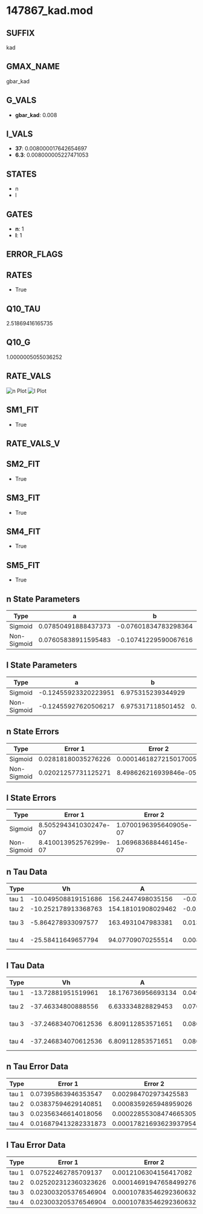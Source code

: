 # 147867_kad.mod

## SUFFIX

kad

## GMAX_NAME

gbar_kad

## G_VALS

- **gbar_kad**: 0.008

## I_VALS

- **37**: 0.008000017642654697
- **6.3**: 0.008000005227471053

## STATES

- n
- l

## GATES

- **n**: 1
- **l**: 1

## ERROR_FLAGS


## RATES

- True

## Q10_TAU

2.51869416165735

## Q10_G

1.0000005055036252

## RATE_VALS

![n Plot](/Users/pbozelos/Dropbox/icg-Chai-Panos/supermodels/output_markdown_files/K/147867_kad.mod/images/n.png)
![l Plot](/Users/pbozelos/Dropbox/icg-Chai-Panos/supermodels/output_markdown_files/K/147867_kad.mod/images/l.png)

## SM1_FIT

- True

## RATE_VALS_V

## SM2_FIT

- True

## SM3_FIT

- True

## SM4_FIT

- True

## SM5_FIT

- True

## n State Parameters

| Type | a | b | c | d |
| --- | --- | --- | --- | --- |
| Sigmoid | 0.07850491888437373 | -0.07601834783298364 |
| Non-Sigmoid | 0.07605838911595483 | -0.10741229590067616 | 1.0090425199290591 | -0.011706797052813172 |

## l State Parameters

| Type | a | b | c | d |
| --- | --- | --- | --- | --- |
| Sigmoid | -0.12455923320223951 | 6.975315239344929 |
| Non-Sigmoid | -0.12455927620506217 | 6.975317118501452 | 0.9999998027328187 | 4.644382910168706e-09 |

## n State Errors

| Type | Error 1 | Error 2 | Error 3 |
| --- | --- | --- | --- |
| Sigmoid | 0.02818180035276226 | 0.00014618272150170058 | 0.021898272088666133 |
| Non-Sigmoid | 0.02021257731125271 | 8.498626216939846e-05 | 0.01570589926954854 |

## l State Errors

| Type | Error 1 | Error 2 | Error 3 |
| --- | --- | --- | --- |
| Sigmoid | 8.505294341030247e-07 | 1.0700196395640905e-07 | 6.829136654468271e-07 |
| Non-Sigmoid | 8.410013952576299e-07 | 1.069683688446145e-07 | 6.752633388719561e-07 |

## n Tau Data

| Type | Vh | A | b1 | b2 | c1 | c2 | d1 | d2 | e1 | e2 |
| --- | --- | --- | --- | --- | --- | --- | --- | --- | --- | --- |
| tau 1 | -10.049508819151686 | 156.2447498035156 | -0.023175393697947074 | -0.06847628217334172 |
| tau 2 | -10.252178913368763 | 154.18101908029462 | -0.01269824192683382 | -0.00013802312389993288 | -0.05201169146458938 | 0.0005518368370729443 |
| tau 3 | -5.864278933097577 | 163.4931047983381 | 0.013561071965967467 | -0.0003498203171753623 | -1.9677372398764948e-07 | -0.013560682331997174 | 0.0009728074866913025 | -6.958253106657748e-06 |
| tau 4 | -25.58411649657794 | 94.07709070255514 | 0.00802901852694058 | 0.00026141055551027987 | -1.0006574996102352e-05 | 4.984637269513609e-08 | -0.08336925575193618 | 0.0012674354962065393 | 8.616533531739578e-06 | -1.5533841239995741e-07 |

## l Tau Data

| Type | Vh | A | b1 | b2 | c1 | c2 | d1 | d2 | e1 | e2 |
| --- | --- | --- | --- | --- | --- | --- | --- | --- | --- | --- |
| tau 1 | -13.72881951519961 | 18.176736956693134 | 0.04919437594952383 | -0.006766423423620061 |
| tau 2 | -37.46334800888556 | 6.633334828829453 | 0.0768944257135619 | 0.0021018021374900665 | -0.02035179170526395 | 5.4592511633292145e-05 |
| tau 3 | -37.246834070612536 | 6.809112853571651 | 0.08015441713263488 | 0.0017161274769397273 | -1.327862941735391e-05 | -0.020154212998791703 | 5.720328224146396e-05 | -2.0475157609799146e-08 |
| tau 4 | -37.246834070612536 | 6.809112853571651 | 0.08015441713263488 | 0.0017161274769397273 | -1.327862941735391e-05 | 0.0 | -0.020154212998791703 | 5.720328224146396e-05 | -2.0475157609799146e-08 | 0.0 |

## n Tau Error Data

| Type | Error 1 | Error 2 | Error 3 |
| --- | --- | --- | --- |
| tau 1 | 0.07395863946353547 | 0.002984702973425583 | 0.04978893236158454 |
| tau 2 | 0.03837594629140851 | 0.0008359265948959026 | 0.025834674732717174 |
| tau 3 | 0.02356346614018056 | 0.00022855308474665305 | 0.015862917846621163 |
| tau 4 | 0.016879413282331873 | 0.00017821693623937954 | 0.011363215606901577 |

## l Tau Error Data

| Type | Error 1 | Error 2 | Error 3 |
| --- | --- | --- | --- |
| tau 1 | 0.07522462785709137 | 0.0012106304156417082 | 0.05344036578662472 |
| tau 2 | 0.025202312360323626 | 0.00014691947658499276 | 0.017903987425010627 |
| tau 3 | 0.023003205376546904 | 0.00010783546292360632 | 0.016341718724390254 |
| tau 4 | 0.023003205376546904 | 0.00010783546292360632 | 0.016341718724390254 |

